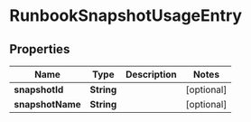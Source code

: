 

# RunbookSnapshotUsageEntry


## Properties

Name | Type | Description | Notes
------------ | ------------- | ------------- | -------------
**snapshotId** | **String** |  |  [optional]
**snapshotName** | **String** |  |  [optional]



